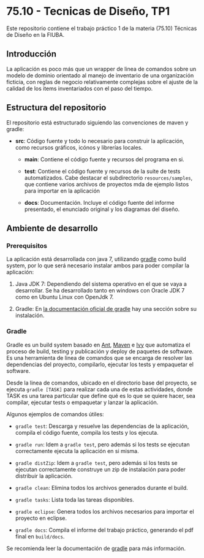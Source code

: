 # 75.10 - Tecnicas de Diseño, TP1

Este repositorio contiene el trabajo práctico 1 de la materia (75.10) Técnicas
de Diseño en la FIUBA.

## Introducción

La aplicación es poco más que un wrapper de linea de comandos sobre un modelo
de dominio orientado al manejo de inventario de una organización ficticia, con
reglas de negocio relativamente complejas sobre el ajuste de la calidad de los
items inventariados con el paso del tiempo.


## Estructura del repositorio

El repositorio está estructurado siguiendo las convenciones de maven y gradle:


* **src**: Código fuente y todo lo necesario para construir la aplicación, como
  recursos gráficos, icónos y librerías locales.

    * **main**: Contiene el código fuente y recursos del programa en si.

    * **test**: Contiene el código fuente y recursos de la suite de tests
      automatizados. Cabe destacar el subdirectorio `resources/samples`, que
contiene varios archivos de proyectos mda de ejemplo listos para importar en la
aplicación

    * **docs**: Documentación. Incluye el código fuente del informe presentado,
      el enunciado original y los diagramas del diseño.

## Ambiente de desarrollo

### Prerequisitos

La aplicación está desarrollada con java 7, utilizando
[gradle](http://www.gradle.org/) como build system, por lo que será necesario
instalar ambos para poder compilar la aplicación:

1. Java JDK 7: Dependiendo del sistema operativo en el que se vaya a
   desarrollar. Se ha desarrollado tanto en windows con Oracle JDK 7 como en
Ubuntu Linux con OpenJdk 7.

2. Gradle: En [la documentación oficial de
   gradle](http://www.gradle.org/docs/current/userguide/userguide_single.html#installation)
hay una sección sobre su instalación.

### Gradle

Gradle es un build system basado en [Ant](http://ant.apache.org/),
[Maven](http://maven.apache.org/) e [Ivy](http://ant.apache.org/ivy/) que
automatiza el proceso de build, testing y publicación y deploy de paquetes de
software. Es una herramienta de linea de comandos que se encarga de resolver
las dependencias del proyecto, compilarlo, ejecutar los tests y empaquetar el
software.

Desde la linea de comandos, ubicado en el directorio base del proyecto, se
ejecuta `gradle [TASK]` para realizar cada una de estas actividades, donde TASK
es una tarea particular que define qué es lo que se quiere hacer, sea compilar,
ejecutar tests o empaquetar y lanzar la aplicación.

Algunos ejemplos de comandos útiles:

* `gradle test`: Descarga y resuelve las dependencias de la aplicación,
  compila el código fuente, compila los tests y los ejecuta.

* `gradle run`: Idem a `gradle test`, pero además si los tests se ejecutan
  correctamente ejecuta la aplicación en si misma.

* `gradle distZip`: Idem a `gradle test`, pero además si los tests se ejecutan
  correctamente construye un zip de instalación para poder distribuir la
aplicación.

* `gradle clean`: Elimina todos los archivos generados durante el build.

* `gradle tasks`: Lista toda las tareas disponibles.

* `gradle eclipse`: Genera todos los archivos necesarios para importar el
  proyecto en eclipse.

* `gradle docs`: Compila el informe del trabajo práctico, generando el pdf
  final en `build/docs`.

Se recomienda leer la documentación de
[gradle](http://www.gradle.org/docs/current/userguide/userguide_single.html)
para más información.

